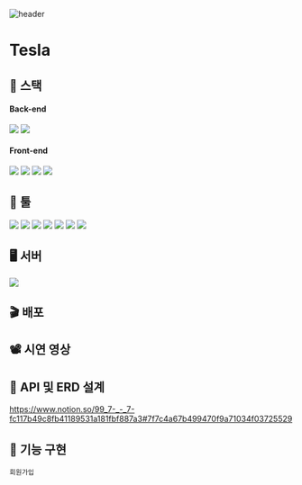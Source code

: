  
  ![header](https://capsule-render.vercel.app/api?type=transparent&color=auto&height=50&section=header&text=TESLA&fontSize=20)
 
 # Tesla 

  ## 🚀  스택
  #### Back-end <br>
  <img src="https://img.shields.io/badge/SpringBoot-6DB33F?style=flat&logo=SpringBoot&logoColor=white"/> <img src="https://img.shields.io/badge/Spring Security-6DB33F?style=flat&logo=Spring Security&logoColor=white"/>

  #### Front-end <br>

  <img src="https://img.shields.io/badge/React-61DAFB?style=flat&logo=React&logoColor=white"/> <img src="https://img.shields.io/badge/Redux-764ABC?style=flat&logo=Redux&logoColor=white"/> <img src="https://img.shields.io/badge/styled-components-DB7093?style=flat&logo=styled-components&logoColor=white"/> <img src="https://img.shields.io/badge/React Query-FF4154?style=flat&logo=React Query&logoColor=white"/>

  ## 🔧 툴
  <img src="https://img.shields.io/badge/GitHub-181717?style=flat&logo=GitHub&logoColor=white"/> <img src="https://img.shields.io/badge/IntelliJ IDEA-000000?style=flat&logo=IntelliJ IDEA&logoColor=white"/> <img src="https://img.shields.io/badge/Sourcetree-0052CC?style=flat&logo=Sourcetree&logoColor=white"/> <img src="https://img.shields.io/badge/Postman-FF6C37?style=flat&logo=Postman&logoColor=white"/> <img src="https://img.shields.io/badge/Slack-4A154B?style=flat&logo=Slack&logoColor=white"/> <img src="https://img.shields.io/badge/Git-F05032?style=flat&logo=Git&logoColor=white"/> <img src="https://img.shields.io/badge/Figma-F24E1E?style=flat&logo=Figma&logoColor=white"/>

  ## 🖥 서버

  <img src="https://img.shields.io/badge/AmazonEC2-FF9900?style=flat&logo=AmazonEC2&logoColor=orange"/>

  ## 🎬 배포

  ## 📽 시연 영상

  ## 🧾 API 및 ERD 설계
    
   https://www.notion.so/99_7-_-_7-fc117b49c8fb41189531a181fbf887a3#7f7c4a67b499470f9a71034f03725529
    
  ## 🚗 기능 구현
    
    회원가입
    
